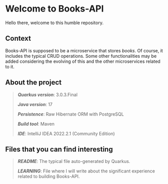 # Welcome to Books-API

Hello there, welcome to this humble repository.

## Context
Books-API is supposed to be a microservice that stores _books_. Of course, it includes the typical CRUD
operations. Some other functionalities may be added considering the evolving of this and the other microservices
related to it.

## About the project
> **_Quarkus version_**: 3.0.3.Final
> 
> **_Java version_**: 17
> 
> **_Persistence_**: Raw Hibernate ORM with PostgreSQL
> 
> **_Build tool_**: Maven
> 
> **_IDE_**: IntelliJ IDEA 2022.2.1 (Community Edition)

## Files that you can find interesting

> **_README_**: The typical file auto-generated by Quarkus.
>
> **_LEARNING_**: File where I will write about the significant experience related to building Books-API.



